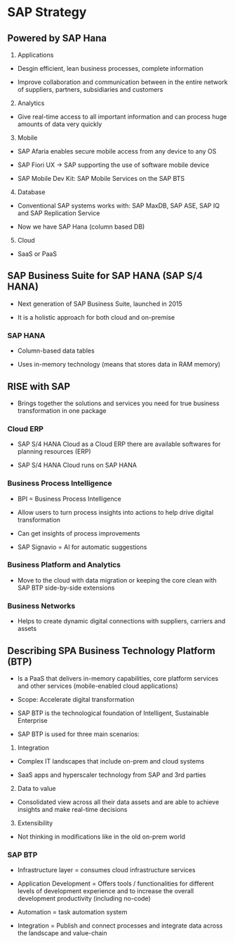 # SAP Strategy

## Powered by SAP Hana

1. Applications

- Desgin efficient, lean business processes, complete information

- Improve collaboration and communication between in the entire network of suppliers, partners, subsidiaries and customers

2. Analytics

- Give real-time access to all important information and can process huge amounts of data very quickly

3. Mobile

- SAP Afaria enables secure mobile access from any device to any OS

- SAP Fiori UX -> SAP supporting the use of software mobile device

- SAP Mobile Dev Kit: SAP Mobile Services on the SAP BTS

4. Database

- Conventional SAP systems works with: SAP MaxDB, SAP ASE, SAP IQ and SAP Replication Service

- Now we have SAP Hana (column based DB)

5. Cloud

- SaaS or PaaS

## SAP Business Suite for SAP HANA (SAP S/4 HANA)

- Next generation of SAP Business Suite, launched in 2015

- It is a holistic approach for both cloud and on-premise

### SAP HANA

- Column-based data tables

- Uses in-memory technology (means that stores data in RAM memory)

## RISE with SAP

- Brings together the solutions and services you need for true business transformation in one package

### Cloud ERP

- SAP S/4 HANA Cloud as a Cloud ERP there are available softwares for planning resources (ERP)

- SAP S/4 HANA Cloud runs on SAP HANA

### Business Process Intelligence

- BPI = Business Process Intelligence

- Allow users to turn process insights into actions to help drive digital transformation

- Can get insights of process improvements

- SAP Signavio = AI for automatic suggestions

### Business Platform and Analytics

- Move to the cloud with data migration or keeping the core clean with SAP BTP side-by-side extensions

### Business Networks

- Helps to create dynamic digital connections with suppliers, carriers and assets

## Describing SPA Business Technology Platform (BTP)

- Is a PaaS that delivers in-memory capabilities, core platform services and other services (mobile-enabled cloud applications)

- Scope: Accelerate digital transformation

- SAP BTP is the technological foundation of Intelligent, Sustainable Enterprise

- SAP BTP is used for three main scenarios:

1. Integration

- Complex IT landscapes that include on-prem and cloud systems

- SaaS apps and hyperscaler technology from SAP and 3rd parties

2. Data to value

- Consolidated view across all their data assets and are able to achieve insights and make real-time decisions

3. Extensibility

- Not thinking in modifications like in the old on-prem world

### SAP BTP

- Infrastructure layer = consumes cloud infrastructure services

- Application Development = Offers tools / functionalities for different levels of development experience and to increase the overall development productivity (including no-code)

- Automation = task automation system

- Integration = Publish and connect processes and integrate data across the landscape and value-chain
